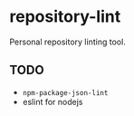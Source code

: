 # repository-lint

Personal repository linting tool.

## TODO

- `npm-package-json-lint`
- eslint for nodejs
